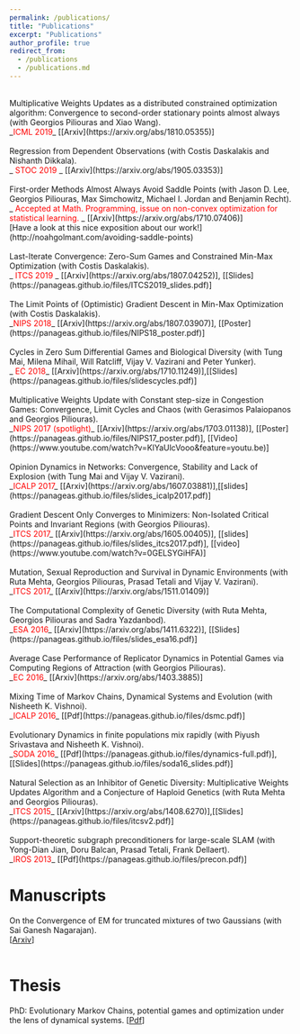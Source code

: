 ```yaml
---
permalink: /publications/
title: "Publications"
excerpt: "Publications"
author_profile: true
redirect_from: 
  - /publications
  - /publications.md
---
```

<br/>
Multiplicative Weights Updates as a distributed constrained optimization algorithm: Convergence to second-order stationary points almost always (with Georgios Piliouras and Xiao Wang). <br/>
_<font color="red">ICML 2019</font>_ [[Arxiv](https://arxiv.org/abs/1810.05355)] <br/>
<br/>
Regression from Dependent Observations (with Costis Daskalakis and Nishanth Dikkala). <br/>
_<font color="red"> STOC 2019 </font>_ [[Arxiv](https://arxiv.org/abs/1905.03353)] <br/>
<br/>
First-order Methods Almost Always Avoid Saddle Points (with Jason D. Lee, Georgios Piliouras, Max Simchowitz, Michael I. Jordan and Benjamin Recht). <br/>
_<font color="red"> Accepted at Math. Programming, issue on non-convex optimization for statistical learning. </font>_ [[Arxiv](https://arxiv.org/abs/1710.07406)] <br/>
[Have a look at this nice exposition about our work!](http://noahgolmant.com/avoiding-saddle-points) <br/>
<br/>
Last-Iterate Convergence: Zero-Sum Games and Constrained Min-Max Optimization (with Costis Daskalakis). <br/>
_<font color="red"> ITCS 2019 </font>_ [[Arxiv](https://arxiv.org/abs/1807.04252)], [[Slides](https://panageas.github.io/files/ITCS2019_slides.pdf)] <br/>
<br/>
The Limit Points of (Optimistic) Gradient Descent in Min-Max Optimization (with Costis Daskalakis). <br/>
_<font color="red">NIPS 2018</font>_ [[Arxiv](https://arxiv.org/abs/1807.03907)], [[Poster](https://panageas.github.io/files/NIPS18_poster.pdf)] <br/>
<br/>
Cycles in Zero Sum Differential Games and Biological Diversity (with Tung Mai, Milena Mihail, Will Ratcliff, Vijay V. Vazirani and Peter Yunker).<br/>
_<font color="red"> EC 2018</font>_ [[Arxiv](https://arxiv.org/abs/1710.11249)],[[Slides](https://panageas.github.io/files/slidescycles.pdf)] <br/>
<br/>
Multiplicative Weights Update with Constant step-size in Congestion Games: Convergence, Limit Cycles and Chaos (with Gerasimos Palaiopanos and Georgios Piliouras). <br/>
 _<font color="red">NIPS 2017 (spotlight)</font>_ [[Arxiv](https://arxiv.org/abs/1703.01138)], [[Poster](https://panageas.github.io/files/NIPS17_poster.pdf)], [[Video](https://www.youtube.com/watch?v=KlYaUlcVooo&feature=youtu.be)] <br/>
<br/>
Opinion Dynamics in Networks: Convergence, Stability and Lack of Explosion (with Tung Mai and Vijay V. Vazirani). <br/>
_<font color="red">ICALP 2017</font>_ [[Arxiv](https://arxiv.org/abs/1607.03881)],[[slides](https://panageas.github.io/files/slides_icalp2017.pdf)] <br/>
<br/>
Gradient Descent Only Converges to Minimizers: Non-Isolated Critical Points and Invariant Regions (with Georgios Piliouras). <br/>
 _<font color="red">ITCS 2017</font>_ [[Arxiv](https://arxiv.org/abs/1605.00405)], [[slides](https://panageas.github.io/files/slides_itcs2017.pdf)], [[video](https://www.youtube.com/watch?v=0GELSYGiHFA)] <br/>
<br/>
Mutation, Sexual Reproduction and Survival in Dynamic Environments (with Ruta Mehta, Georgios Piliouras, Prasad Tetali and Vijay V. Vazirani). <br/>
_<font color="red">ITCS 2017</font>_ [[Arxiv](https://arxiv.org/abs/1511.01409)] <br/>
<br/>
The Computational Complexity of Genetic Diversity (with Ruta Mehta, Georgios Piliouras and Sadra Yazdanbod). <br/>
_<font color="red">ESA 2016</font>_ [[Arxiv](https://arxiv.org/abs/1411.6322)], [[Slides](https://panageas.github.io/files/slides_esa16.pdf)]  <br/>
<br/>
Average Case Performance of Replicator Dynamics in Potential Games via Computing Regions of Attraction (with Georgios Piliouras). <br/>
_<font color="red">EC 2016</font>_ [[Arxiv](https://arxiv.org/abs/1403.3885)] <br/>
<br/>
Mixing Time of Markov Chains, Dynamical Systems and Evolution (with Nisheeth K. Vishnoi). <br/>
_<font color="red">ICALP 2016</font>_ [[Pdf](https://panageas.github.io/files/dsmc.pdf)] <br/>
<br/>
Evolutionary Dynamics in finite populations mix rapidly (with Piyush Srivastava and Nisheeth K. Vishnoi). <br/> 
_<font color="red">SODA 2016</font>_ [[Pdf](https://panageas.github.io/files/dynamics-full.pdf)],[[Slides](https://panageas.github.io/files/soda16_slides.pdf)] <br/>
<br/>
Natural Selection as an Inhibitor of Genetic Diversity: Multiplicative Weights Updates Algorithm and a Conjecture of Haploid Genetics (with Ruta Mehta and Georgios Piliouras). <br/>
_<font color="red">ITCS 2015</font>_ [[Arxiv](https://arxiv.org/abs/1408.6270)],[[Slides](https://panageas.github.io/files/itcsv2.pdf)] <br/>
<br/>
Support-theoretic subgraph preconditioners for large-scale SLAM (with Yong-Dian Jian, Doru Balcan, Prasad Tetali, Frank Dellaert). <br/>
_<font color="red">IROS 2013</font>_ [[Pdf](https://panageas.github.io/files/precon.pdf)] <br/>

Manuscripts 
===========
On the Convergence of EM for truncated mixtures of two Gaussians (with Sai Ganesh Nagarajan). <br/>
[[Arxiv](https://arxiv.org/abs/1902.06958)] <br/>
<br/>

Thesis
======

PhD: Evolutionary Markov Chains, potential games and optimization under the lens of dynamical systems. [[Pdf](https://panageas.github.io/files/panageas-thesis.pdf)] <br/>
